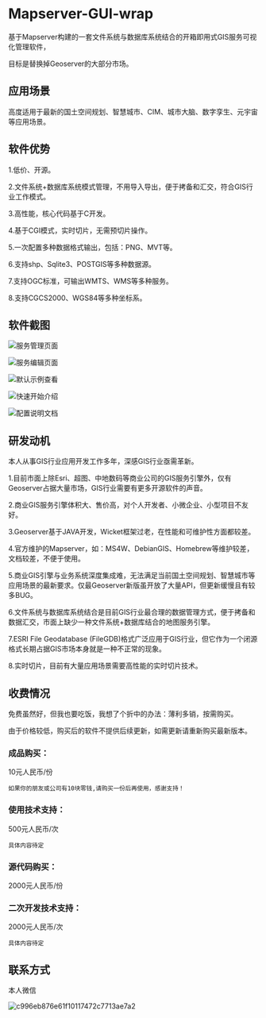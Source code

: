 # Mapserver-GUI-wrap

基于Mapserver构建的一套文件系统与数据库系统结合的开箱即用式GIS服务可视化管理软件，

目标是替换掉Geoserver的大部分市场。

## 应用场景

高度适用于最新的国土空间规划、智慧城市、CIM、城市大脑、数字孪生、元宇宙等应用场景。

## 软件优势

1.低价、开源。

2.文件系统+数据库系统模式管理，不用导入导出，便于拷备和汇交，符合GIS行业工作模式。

3.高性能，核心代码基于C开发。

4.基于CGI模式，实时切片，无需预切片操作。

5.一次配置多种数据格式输出，包括：PNG、MVT等。

6.支持shp、Sqlite3、POSTGIS等多种数据源。

7.支持OGC标准，可输出WMTS、WMS等多种服务。

8.支持CGCS2000、WGS84等多种坐标系。

## 软件截图

![服务管理页面](https://user-images.githubusercontent.com/9045263/153699227-a009091b-204d-4903-b89c-3bad7df2eeab.png)

![服务编辑页面](https://user-images.githubusercontent.com/9045263/153699249-dd632fbf-ab6d-4da0-9886-cc40595831a5.png)

![默认示例查看](https://user-images.githubusercontent.com/9045263/153699268-bcc49517-8efa-4142-b4d5-f8d85caa0c7f.png)

![快速开始介绍](https://user-images.githubusercontent.com/9045263/153699290-31dc6e1a-c5bd-4d17-974f-4c35fc06054c.png)

![配置说明文档](https://user-images.githubusercontent.com/9045263/153699308-94887b49-715a-4182-a323-a76f8a0b6eaf.png)

## 研发动机

本人从事GIS行业应用开发工作多年，深感GIS行业亟需革新。

1.目前市面上除Esri、超图、中地数码等商业公司的GIS服务引擎外，仅有Geoserver占据大量市场，GIS行业需要有更多开源软件的声音。

2.商业GIS服务引擎体积大、售价高，对个人开发者、小微企业、小型项目不友好。

3.Geoserver基于JAVA开发，Wicket框架过老，在性能和可维护性方面都较差。

4.官方维护的Mapserver，如：MS4W、DebianGIS、Homebrew等维护较差，文档较差，不便于使用。

5.商业GIS引擎与业务系统深度集成难，无法满足当前国土空间规划、智慧城市等应用场景的最新要求。仅最Geoserver新版虽开放了大量API，但更新缓慢且有较多BUG。

6.文件系统与数据库系统结合是目前GIS行业最合理的数据管理方式，便于拷备和数据汇交，市面上缺少一种文件系统+数据库结合的地图服务引擎。

7.ESRI File Geodatabase (FileGDB)格式广泛应用于GIS行业，但它作为一个闭源格式长期占据GIS市场本身就是一种不正常的现象。

8.实时切片，目前有大量应用场景需要高性能的实时切片技术。


## 收费情况

免费虽然好，但我也要吃饭，我想了个折中的办法：薄利多销，按需购买。

由于价格较低，购买后的软件不提供后续更新，如需更新请重新购买最新版本。

### 成品购买：

10元人民币/份

`如果你的朋友或公司有10块零钱,请购买一份后再使用，感谢支持！`

### 使用技术支持：

500元人民币/次

`具体内容待定`

### 源代码购买：

2000元人民币/份

### 二次开发技术支持：

2000元人民币/次

`具体内容待定`

## 联系方式

本人微信

![c996eb876e61f10117472c7713ae7a2](https://user-images.githubusercontent.com/9045263/153696421-dee4e4e2-8ecb-4b3f-9360-c58e9544777d.jpg)

